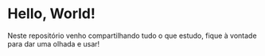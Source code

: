 # Hello, World!
Neste repositório venho compartilhando tudo o que estudo, fique à vontade para dar uma olhada e usar!
